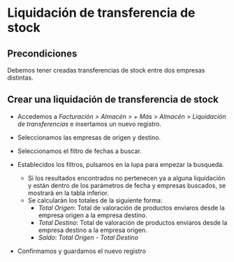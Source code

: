 # Liquidación de transferencia de stock

## Precondiciones
Debemos tener creadas transferencias de stock entre dos empresas distintas.

## Crear una liquidación de transferencia de stock

* Accedemos a *Facturación > Almacén > + Más > Almacén > Liquidación de transferencias* e insertamos un nuevo registro.

* Seleccionamos las empresas de origen y destino.

* Seleccionamos el filtro de fechas a buscar.

* Establecidos los filtros, pulsamos en la lupa para empezar la busqueda.

    * Si los resultados encontrados no pertenecen ya a alguna liquidación y están dentro de los parámetros de fecha y empresas buscados, se mostrará en la tabla inferior.
    * Se calcularán los totales de la siguiente forma:
        * *Total Origen*: Total de valoración de productos enviaros desde la empresa origen a la empresa destino.
        * *Total Destino*: Total de valoración de productos enviaros desde la empresa destino a la empresa origen.
        * *Saldo*: *Total Origen* - *Total Destino*

* Confirmamos y guardamos el nuevo registro


